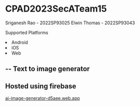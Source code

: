 # CPAD2023SecATeam15

Sriganesh Rao - 2022SP93025
Elwin Thomas - 2022SP93043

Supported Platforms
<li>Android</li>
<li>iOS</li>
<li>Web</li>

--
Text to image generator
--
Hosted using firebase 
--
<a href="https://ai-image-generator-d5aee.web.app">ai-image-generator-d5aee.web.app</a>
